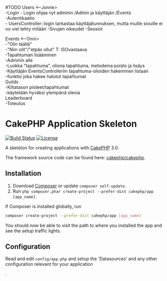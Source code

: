 #TODO
Users <--Jonne>  
	-Login
		- Login ohjaa nyt adminin /Admin ja käyttäjän /Events  
	-Autentikaatio  
		- UsersController::login tarkastaa käyttäjätunnuksen, mutta muille sivuille ei oo viel tehty mitään
	-Sivujen oikeudet 
	-Sessiot 
 
Events <--Onni>  
	-"Olin täällä"  
		-"Niin olit"/"etpäs ollut" T: ISOvastaava  
	-Tapahtuman lisääminen  
		-Adminin alle  
	-Luokka "tapahtuma", oliona tapahtuma, metodeina poisto ja lisäys  
	-Käyttäjän EventsControlleriin tapahtuma-olioiden hakeminen listaan  
		-funktio joka hakee halutut tapahtumat  
Guilds  
	-Kiltatason pisteet/tapahtumat  
		-käytetään hyväksi ylempänä olevia  
Leaderboard  
	-Toteutus  



# CakePHP Application Skeleton

[![Build Status](https://api.travis-ci.org/cakephp/app.png)](https://travis-ci.org/cakephp/app)
[![License](https://poser.pugx.org/cakephp/app/license.svg)](https://packagist.org/packages/cakephp/app)

A skeleton for creating applications with [CakePHP](http://cakephp.org) 3.0.

The framework source code can be found here: [cakephp/cakephp](https://github.com/cakephp/cakephp).

## Installation

1. Download [Composer](http://getcomposer.org/doc/00-intro.md) or update `composer self-update`.
2. Run `php composer.phar create-project --prefer-dist cakephp/app [app_name]`.

If Composer is installed globally, run
```bash
composer create-project --prefer-dist cakephp/app [app_name]
```

You should now be able to visit the path to where you installed the app and see
the setup traffic lights.

## Configuration

Read and edit `config/app.php` and setup the 'Datasources' and any other
configuration relevant for your application

.
